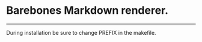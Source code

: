 # Barebones Markdown renderer.
------

During installation be sure to change PREFIX in the makefile.

